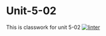 # Unit-5-02
This is classwork for unit 5-02
[![linter](https://github.com/Tairah/Unit-5-02/workflows/linter/badge.svg)](https://github.com/marketplace/actions/super-linter)
